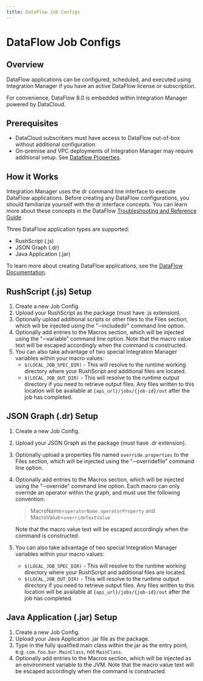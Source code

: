```yaml
---
title: DataFlow Job Configs
---
```


# DataFlow Job Configs

## Overview

DataFlow applications can be configured, scheduled, and executed using Integration Manager if you have an active DataFlow license or subscription.

For convenience, DataFlow 8.0 is embedded within Integration Manager powered by DataCloud.

## Prerequisites

* DataCloud subscribers must have access to DataFlow out-of-box without additional configuration.
* On-premise and VPC deployments of Integration Manager may require additional setup. See [Dataflow Properties](../admin/application-property-reference/dataflow-properties.md).



## How it Works

Integration Manager uses the dr command line interface to execute DataFlow applications. Before creating any DataFlow configurations, you should familiarize yourself with the dr interface concepts. You can learn more about these concepts in the DataFlow <a href="https://docs.actian.com/dataflow/8.0/#page/TroubleshootingRef/TroubleshootRef_Title.htm" className="externalLink" target="_blank">Troubleshooting and Reference Guide</a>.

Three DataFlow application types are supported:

* RushScript (.js)
* JSON Graph (.dr)
* Java Application (.jar)

To learn more about creating DataFlow applications, see the <a href="https://docs.actian.com/dataflow/8.0/" className="externalLink" target="_blank">DataFlow Documentation</a>.

## RushScript (.js) Setup

1. Create a new Job Config.
2. Upload your RushScript as the package (must have .js extension).
3. Optionally upload additional scripts or other files to the Files section, which will be injected using the "&#8209;&#8209;includedir" command line option.
4. Optionally add entries to the Macros section, which will be injected using the "&#8209;&#8209;variable" command line option. Note that the macro value text will be escaped accordingly when the command is constructed.
5. You can also take advantage of two special Integration Manager variables within your macro values:
    * `$(LOCAL_JOB_SPEC_DIR)` - This will resolve to the runtime working directory where your RushScript and additional files are located.
    * `$(LOCAL_JOB_OUT_DIR)` - This will resolve to the runtime output directory if you need to retrieve output files. Any files written to this location will be available at `{api_url}/jobs/{job-id}/out` after the job has completed.

## JSON Graph (.dr) Setup

1. Create a new Job Config.
2. Upload your JSON Graph as the package (must have .dr extension).
3. Optionally upload a properties file named `override.properties` to the Files section, which will be injected using the "&#8209;&#8209;overridefile" command line option.
4. Optionally add entries to the Macros section, which will be injected using the "&#8209;&#8209;override" command line option. Each macro can only override an operator within the graph, and must use the following convention: 
 
    > MacroName=<code>operatorName.operatorProperty</code> and  
    > MacroValue=<code>overrideTextValue</code>
    
   Note that the macro value text will be escaped accordingly when the command is constructed.

5. You can also take advantage of two special Integration Manager variables within your macro values:
    * `$(LOCAL_JOB_SPEC_DIR)` - This will resolve to the runtime working directory where your RushScript and additional files are located.
    * `$(LOCAL_JOB_OUT_DIR)` - This will resolve to the runtime output directory if you need to retrieve output files. Any files written to this location will be available at `{api_url}/jobs/{job-id}/out` after the job has completed.

## Java Application (.jar) Setup

1. Create a new Job Config.
2. Upload your Java Application .jar file as the package.
3. Type in the fully qualified main class within the jar as the entry point, e.g. `com.foo.bar.MainClass`, not `MainClass`.
4. Optionally add entries to the Macros section, which will be injected as an environment variable to the JVM. Note that the macro value text will be escaped accordingly when the command is constructed.
